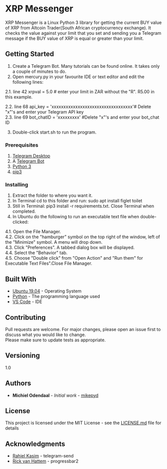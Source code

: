 # XRP Messenger

XRP Messenger is a Linux Python 3 library for getting the current BUY value of XRP from Altcoin Trader(South African cryptocurrency exchange). It checks the value against your limit that you set and sending you a Telegram message if the BUY value of XRP is equal or greater than your limit. 

## Getting Started

1. Create a Telegram Bot. Many tutorials can be found online. It takes only a couple of minutes to do.<br />
2. Open mercury.py in your favourite IDE or text editor and edit the following lines:<br />

2.1. line 42   xrpval = 5.0 # enter your limit in ZAR without the "R". R5.00 in this example.<br />

2.2. line 68	  api_key = 'xxxxxxxxxxxxxxxxxxxxxxxxxxxxxxxxxx'# Delete "x"'s and enter your Telegram API key<br />
2.3. line 69   bot_chatID = 'xxxxxxxxx'  #Delete "x"'s and enter your bot_chat ID<br />

3. Double-click start.sh to run the program.

### Prerequisites
1. [Telegram Desktop](https://itsfoss.com/install-telegram-desktop-linux/)<br />
2. A [Telegram Bot](https://core.telegram.org/bots)<br />
2. [Python 3](https://www.python.org/downloads/release/python-373/)<br />
2. [pip3](https://linuxize.com/post/how-to-install-pip-on-ubuntu-18.04/) <br />

### Installing

1. Extract the folder to where you want it.
2. In Terminal cd to this folder and run: sudo apt install figlet toilet
3. Still in Terminal: pip3 install -r requirements.txt. Close Terminal when completed.
4. In Ubuntu do the following to run an executable text file when double-clicked:

4.1. Open the File Manager.<br />
4.2. Click on the "hamburger" symbol on the top right of the window, left of the "Minimize" symbol. A menu will drop down.<br />
4.3. Click "Preferences". A tabbed dialog box will be displayed.<br />
4.4. Select the "Behavior" tab.<br />
4.5. Choose "Double click" from "Open Action" and "Run them" for Executable Text Files".Close File Manager.<br />

## Built With
* [Ubuntu 19.04](http://releases.ubuntu.com/19.04/) - Operating System
* [Python](https://www.python.org/downloads/release/python-373/) - The programming language used
* [VS Code](https://code.visualstudio.com/) - IDE

## Contributing

Pull requests are welcome. For major changes, please open an issue first to discuss what you would like to change.<br />
Please make sure to update tests as appropriate.

## Versioning

1.0 

## Authors

* **Michiel Odendaal** - *Initial work* - [mikepyd](https://github.com/mikepyd)

## License

This project is licensed under the MIT License - see the [LICENSE.md](LICENSE.md) file for details

## Acknowledgments

* [Rahiel Kasim](https://pypi.org/project/telegram-send/) - telegram-send
* [Rick van Hattem](https://pypi.org/project/progressbar2/) - progressbar2
